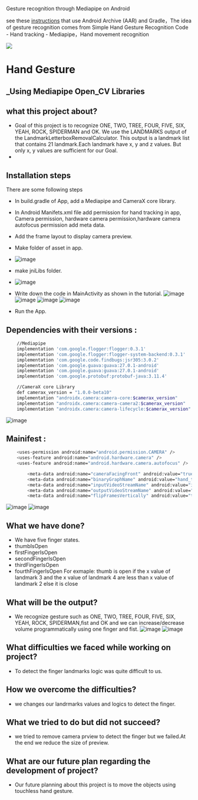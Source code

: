 Gesture recognition through Mediapipe on Android

see these [instructions](https://google.github.io/mediapipe/getting_started/android_archive_library.html) that use Android Archive (AAR) and Gradle，The idea of gesture recognition comes from Simple Hand Gesture Recognition Code - Hand tracking - Mediapipe，Hand movement recognition


![](https://oscimg.oschina.net/oscnet/up-3536fb9dd63dfb49e388960512498489620.JPEG)


# Hand Gesture
## _Using Mediapipe Open_CV Libraries

## what this project about?
- Goal of this project is to recognize ONE, TWO, TREE, FOUR, FIVE, SIX, YEAH, ROCK, SPIDERMAN and OK. We use the LANDMARKS output of the LandmarkLetterboxRemovalCalculator. This output is a landmark list that contains 21 landmark.Each landmark have x, y and z values. But only x, y values are sufficient for our Goal.
- 
## Installation steps

There are some following steps 
- In build.gradle of App, add a Mediapipe and CameraX core library.
- In Android Manifets.xml file add permission for hand tracking in app, Camera permission, hardware camera permission,hardware camera autofocus permission add meta data.
- Add the frame layout to display camera preview. 
- Make folder of asset in app.
- ![image](https://user-images.githubusercontent.com/78479435/126985230-d23bf769-2657-463a-a434-8755c9a86d66.png)
- make jniLibs folder.
- ![image](https://user-images.githubusercontent.com/78479435/126985496-ba24017a-cdcf-454c-a962-a02f57d93c94.png)
- Write down the code in MainActivity as shown in the tutorial.
 ![image](https://user-images.githubusercontent.com/78479435/126985950-5b7b01f4-7186-44a0-9953-234722b4f539.png)
 ![image](https://user-images.githubusercontent.com/78479435/126986062-7dc1b7d9-950e-4dac-9523-b3708f97c206.png)
 ![image](https://user-images.githubusercontent.com/78479435/126986141-09aeb94f-7add-413c-a603-0df10ce4345f.png)
 ![image](https://user-images.githubusercontent.com/78479435/126986346-981d0da6-0c7e-495a-9ff4-5315fda92292.png)


- Run the App.

## Dependencies with their versions :
```sh
    //Mediapipe
    implementation 'com.google.flogger:flogger:0.3.1'
    implementation 'com.google.flogger:flogger-system-backend:0.3.1'
    implementation 'com.google.code.findbugs:jsr305:3.0.2'
    implementation 'com.google.guava:guava:27.0.1-android'
    implementation 'com.google.guava:guava:27.0.1-android'
    implementation 'com.google.protobuf:protobuf-java:3.11.4'
```
```sh
    //CameraX core Library
    def camerax_version = "1.0.0-beta10"
    implementation "androidx.camera:camera-core:$camerax_version"
    implementation "androidx.camera:camera-camera2:$camerax_version"
    implementation "androidx.camera:camera-lifecycle:$camerax_version"
```
![image](https://user-images.githubusercontent.com/78479435/126986885-51a3e8b1-d9ad-416c-836a-ec30f68668da.png)

	
## Mainifest :
```sh
    <uses-permission android:name="android.permission.CAMERA" />
    <uses-feature android:name="android.hardware.camera" />
    <uses-feature android:name="android.hardware.camera.autofocus" />
```
```sh
        <meta-data android:name="cameraFacingFront" android:value="true"/>
        <meta-data android:name="binaryGraphName" android:value="hand_tracking_mobile_gpu.binarypb"/>
        <meta-data android:name="inputVideoStreamName" android:value="input_video"/>
        <meta-data android:name="outputVideoStreamName" android:value="output_video"/>
        <meta-data android:name="flipFramesVertically" android:value="true"/>
```
![image](https://user-images.githubusercontent.com/78479435/126987028-b8298c84-2fbe-4db9-aa51-c72a4f1a3785.png)
![image](https://user-images.githubusercontent.com/78479435/126987078-3497a33c-3d0a-44b1-8159-e6e3ff3bc069.png)

## What we have done?
- We have five finger states.
- thumbIsOpen
- firstFingerIsOpen
- secondFingerIsOpen
- thirdFingerIsOpen
- fourthFingerIsOpen
For exmaple: thumb is open if the x value of landmark 3 and the x value of landmark 4 are less than x value of landmark 2 else it is close

## What will be the output? 
- We recognize gesture such as ONE, TWO, TREE, FOUR, FIVE, SIX, YEAH, ROCK, SPIDERMAN,fist and OK and we can increase/decrease volume programmatically using one finger and fist.
![image](https://user-images.githubusercontent.com/78479435/126987621-9ebd749d-eeb8-4e54-87af-8ca247facce8.png)
![image](https://user-images.githubusercontent.com/78479435/126987775-5502f94d-1335-40fc-ac5f-70da54fe7e4e.png)

 
## What difficulties we faced while working on project?
- To detect the finger landmarks logic was quite difficult to us.

## How we overcome the difficulties?
- we changes our landrmarks values and logics to detect the finger.

## What we tried to do but did not succeed?
- we tried to remove camera prview to detect the finger but we failed.At the end we reduce the size of preview.

## What are our future plan regarding the development of project?
- Our future planning  about this project is to move the objects using touchless hand gesture.
